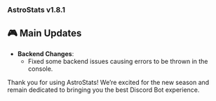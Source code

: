 ### AstroStats v1.8.1

## 🎮 Main Updates

- **Backend Changes**:
    - Fixed some backend issues causing errors to be thrown in the console.

Thank you for using AstroStats! We’re excited for the new season and remain dedicated to bringing you the best Discord
Bot experience.
